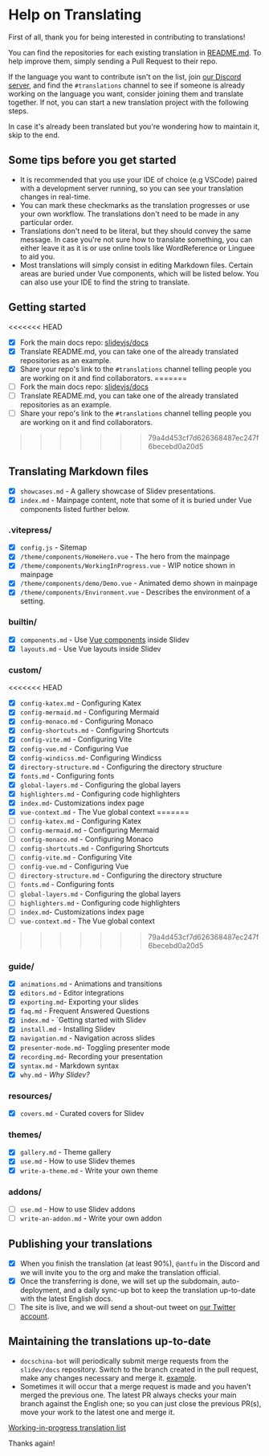 # Help on Translating

<!-- For translations maintainers: You don't need to translate this port -->

First of all, thank you for being interested in contributing to translations!

You can find the repositories for each existing translation in [README.md](./README.md). To help improve them, simply sending a Pull Request to their repo.

If the language you want to contribute isn't on the list, join [our Discord server](https://chat.sli.dev), and find the `#translations` channel to see if someone is already working on the language you want, consider joining them and translate together. If not, you can start a new translation project with the following steps.

In case it's already been translated but you're wondering how to maintain it, skip to the end.
## Some tips before you get started
- It is recommended that you use your IDE of choice (e.g VSCode) paired with a development server running, so you can see your translation changes in real-time.
- You can mark these checkmarks as the translation progresses or use your own workflow. The translations don't need to be made in any particular order.
- Translations don't need to be literal, but they should convey the same message. In case you're not sure how to translate something, you can either leave it as it is or use online tools like WordReference or Linguee to aid you.
- Most translations will simply consist in editing Markdown files. Certain areas are buried under Vue components, which will be listed below. You can also use your IDE to find the string to translate.

## Getting started

<<<<<<< HEAD
- [x] Fork the main docs repo: [slidevjs/docs](https://github.com/slidevjs/docs)
- [x] Translate README.md, you can take one of the already translated repositories as an example.
- [x] Share your repo's link to the `#translations` channel telling people you are working on it and find collaborators. 
=======
- [ ] Fork the main docs repo: [slidevjs/docs](https://github.com/slidevjs/docs)
- [ ] Translate README.md, you can take one of the already translated repositories as an example.
- [ ] Share your repo's link to the `#translations` channel telling people you are working on it and find collaborators.
>>>>>>> 79a4d453cf7d626368487ec247f6becebd0a20d5

## Translating Markdown files

- [x] `showcases.md` - A gallery showcase of Slidev presentations.
- [x] `index.md` - Mainpage content, note that some of it is buried under Vue components listed further below.

### .vitepress/

- [x] `config.js` - Sitemap
- [x] `/theme/components/HomeHero.vue` - The hero from the mainpage
- [x] `/theme/components/WorkingInProgress.vue` - WIP notice shown in mainpage
- [x] `/theme/components/demo/Demo.vue` - Animated demo shown in mainpage
- [x] `/theme/components/Environment.vue` - Describes the environment of a setting.

### builtin/

- [x] `components.md` - Use [Vue components](https://v3.vuejs.org/guide/component-basics.html) inside Slidev
- [x] `layouts.md` - Use Vue layouts inside Slidev

### custom/

<<<<<<< HEAD
- [x] `config-katex.md` - Configuring Katex
- [x] `config-mermaid.md` - Configuring Mermaid
- [x] `config-monaco.md` - Configuring Monaco
- [x] `config-shortcuts.md` - Configuring Shortcuts
- [x] `config-vite.md` - Configuring Vite
- [x] `config-vue.md` - Configuring Vue
- [x] `config-windicss.md`- Configuring Windicss
- [x] `directory-structure.md` - Configuring the directory structure
- [x] `fonts.md` - Configuring fonts
- [x] `global-layers.md` - Configuring the global layers
- [x] `highlighters.md` - Configuring code highlighters
- [x] `index.md`- Customizations index page
- [x] `vue-context.md` - The Vue global context
=======
- [ ] `config-katex.md` - Configuring Katex
- [ ] `config-mermaid.md` - Configuring Mermaid
- [ ] `config-monaco.md` - Configuring Monaco
- [ ] `config-shortcuts.md` - Configuring Shortcuts
- [ ] `config-vite.md` - Configuring Vite
- [ ] `config-vue.md` - Configuring Vue
- [ ] `directory-structure.md` - Configuring the directory structure
- [ ] `fonts.md` - Configuring fonts
- [ ] `global-layers.md` - Configuring the global layers
- [ ] `highlighters.md` - Configuring code highlighters
- [ ] `index.md`- Customizations index page
- [ ] `vue-context.md` - The Vue global context
>>>>>>> 79a4d453cf7d626368487ec247f6becebd0a20d5

### guide/

- [x] `animations.md` - Animations and transitions
- [x] `editors.md` - Editor integrations
- [x] `exporting.md`- Exporting your slides
- [x] `faq.md` - Frequent Answered Questions
- [x] `index.md` - `Getting started with Slidev
- [x] `install.md` - Installing Slidev
- [x] `navigation.md` - Navigation across slides
- [x] `presenter-mode.md`- Toggling presenter mode
- [x] `recording.md`- Recording your presentation
- [x] `syntax.md` - Markdown syntax
- [x] `why.md` - _Why Slidev?_

### resources/

- [x] `covers.md` - Curated covers for Slidev

### themes/

- [x] `gallery.md` - Theme gallery
- [x] `use.md` - How to use Slidev themes
- [x] `write-a-theme.md` - Write your own theme

### addons/

- [ ] `use.md` - How to use Slidev addons
- [ ] `write-an-addon.md` - Write your own addon

## Publishing your translations

- [x] When you finish the translation (at least 90%), `@antfu` in the Discord and we will invite you to the org and make the translation official.
- [x] Once the transferring is done, we will set up the subdomain, auto-deployment, and a daily sync-up bot to keep the translation up-to-date with the latest English docs.
- [ ] The site is live, and we will send a shout-out tweet on [our Twitter account](https://twitter.com/Slidevjs).

## Maintaining the translations up-to-date

- `docschina-bot` will periodically submit merge requests from the `slidev/docs` repository. Switch to the branch created in the pull request, make any changes necessary and merge it. [example](https://github.com/slidevjs/docs-fr/pull/13).
- Sometimes it will occur that a merge request is made and you haven't merged the previous one. The latest PR always checks your main branch against the English one; so you can just close the previous PR(s), move your work to the latest one and merge it.

[Working-in-progress translation list](https://discord.com/channels/851817370623410197/851822360955977760/852614294017146900)

Thanks again!
